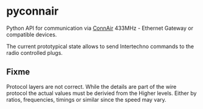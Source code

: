pyconnair
========

Python API for communication via [ConnAir](http://simple-solutions.de/shop/product_info.php?products_id=87)
433MHz - Ethernet Gateway or compatible devices.

The current prototypical state allows to send Intertechno commands to the radio controlled plugs.

Fixme
-----

Protocol layers are not correct.
While the details are part of the wire protocol the actual values must be derivied from the Higher levels.
Either by ratios, frequencies, timings or similar since the speed may vary.
